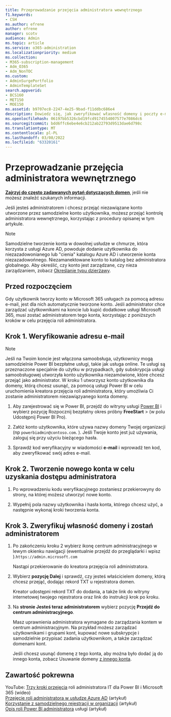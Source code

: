 ```yaml
---
title: Przeprowadzanie przejęcia administratora wewnętrznego
f1.keywords:
- CSH
ms.author: efrene
author: efrene
manager: scotv
audience: Admin
ms.topic: article
ms.service: o365-administration
ms.localizationpriority: medium
ms.collection:
- M365-subscription-management
- Adm_O365
- Adm_NonTOC
ms.custom:
- AdminSurgePortfolio
- AdminTemplateSet
search.appverid:
- BCS160
- MET150
- MOE150
ms.assetid: b9707ec8-2247-4e25-9bad-f11ddbc686e4
description: Dowiedz się, jak zweryfikować własność domeny i poczty e-mail, aby przejąć niezamówione konto utworzone przez użytkownika samoobsługowego, który utworzył konto w usłudze Microsoft 365.
ms.openlocfilehash: 06197bb5326cbd19fcd9174554007577e7086dc6
ms.sourcegitcommit: bdd6ffc6ebe4e6cb212ab22793d9513dae6d798c
ms.translationtype: MT
ms.contentlocale: pl-PL
ms.lasthandoff: 03/08/2022
ms.locfileid: "63320161"
---
```

# <a name="perform-an-internal-admin-takeover"></a>Przeprowadzanie przejęcia administratora wewnętrznego

 **[Zajrzyj do często zadawanych pytań dotyczących domen](../setup/domains-faq.yml)**, jeśli nie możesz znaleźć szukanych informacji.

Jeśli jesteś administratorem i chcesz przejąć niezawiązane konto utworzone przez samodzielne konto użytkownika, możesz przejąć kontrolę administratora wewnętrznego, korzystając z procedury opisanej w tym artykule.

> [!NOTE]
> Samodzielne tworzenie konta w dowolnej usłudze w chmurze, która korzysta z usługi Azure AD, powoduje dodanie użytkownika do niezazadowonianego lub "cienia" katalogu Azure AD i utworzenie konta niezazadowońnego. Niezamanektowane konto to katalog bez administratora globalnego. Aby określić, czy konto jest zarządzane, czy nieza zarządzaniem, zobacz [Określanie typu dzierżawy](/power-platform/admin/powerapps-gdpr-dsr-guide-systemlogs#determining-tenant-type). 
  
## <a name="before-you-begin"></a>Przed rozpoczęciem

Gdy użytkownik tworzy konto w Microsoft 365 usługach za pomocą adresu e-mail, jest dla nich automatycznie tworzone konto. Jeśli administrator chce zarządzać użytkownikami na koncie lub kupić dodatkowe usługi Microsoft 365, musi zostać administratorem tego konta, korzystając z poniższych kroków w celu przejęcia roli administratora.

## <a name="step-1-verify-your-email-address"></a>Krok 1. Weryfikowanie adresu e-mail

> [!NOTE]
> Jeśli na Twoim koncie jest włączona samoobsługa, użytkownicy mogą samodzielnie Power BI bezpłatne usługi, takie jak usługa online. Te usługi są przeznaczone specjalnie do użytku w przypadkach, gdy subskrypcja usługi samoobsługowej utworzyła konto użytkownika niezamówione, które chcesz przejąć jako administrator. W kroku 1 utworzysz konto użytkownika dla domeny, którą chcesz usunąć, za pomocą usługi Power BI w celu uruchomienia kreatora przejęcia roli administratora, który umożliwia Ci zostanie administratorem niezawiązyanego konta domeny.

1. Aby zarejestrować się w Power BI, przejdź do witryny usługi [Power BI](https://powerbi.com) i wybierz pozycję Rozpocznij bezpłatny okres próbny **FreeStart** >  (w polu Udostępnij Power BI Pro). 

2. Załóż konto użytkownika, które używa nazwy domeny Twojej organizacji (np `powerbiadmin@contoso.com`. ). Jeśli Twoje konto jest już używania, zaloguj się przy użyciu bieżącego hasła.

3. Sprawdź kod weryfikacyjny w wiadomości **e-mail** i wprowadź ten kod, aby zweryfikować swój adres e-mail.

## <a name="step-2-create-a-new-account-for-admin-access"></a>Krok 2. Tworzenie nowego konta w celu uzyskania dostępu administratora

1. Po wprowadzeniu kodu weryfikacyjnego zostaniesz przekierowyny do strony, na której możesz utworzyć nowe konto.

2. Wypełnij pola nazwy użytkownika i hasła konta, którego chcesz użyć, a następnie wykonaj kroki tworzenia konta.

## <a name="step-3-verify-domain-ownership-and-become-the-admin"></a>Krok 3. Zweryfikuj własność domeny i zostań administratorem

1. Po zakończeniu kroku 2 wybierz ikonę centrum administracyjnego w lewym okienku nawigacji (ewentualnie przejdź do przeglądarki i wpisz ).`https://admin.microsoft.com`

    Nastąpi przekierowanie do kreatora przejęcia roli administratora.

2. Wybierz **pozycję Dalej** i sprawdź, czy jesteś właścicielem domeny, którą chcesz przejąć, dodając rekord TXT u rejestratora domen.

    Kreator udostępni rekord TXT do dodania, a także link do witryny internetowej twojego rejestratora oraz link do instrukcji krok po kroku.

3. Na **stronie Jesteś teraz administratorem** wybierz pozycję **Przejdź do centrum administracyjnego**.

    Masz uprawnienia administratora wymagane do zarządzania kontem w centrum administracyjnym. Na przykład możesz zarządzać użytkownikami i grupami kont, kupować nowe subskrypcje i samodzielnie przypisać zadania użytkownikom, a także zarządzać domenami kont.

    Jeśli chcesz usunąć domenę z tego konta, aby można było dodać ją do innego konta, zobacz Usuwanie domeny [z innego konta](remove-a-domain-from-another-account.md).
  
## <a name="related-content"></a>Zawartość pokrewna

YouTube: [Trzy kroki przejęcia](https://www.youtube.com/watch?v=xt5EsrQBZZk) roli administratora IT dla Power BI i Microsoft 365 (wideo)\
[Przejęcie roli administratora w usłudze Azure AD](/azure/active-directory/users-groups-roles/domains-admin-takeover) (artykuł)\
[Korzystanie z samodzielnego rejestracji w organizacji](self-service-sign-up.md) (artykuł)\
[Opis roli Power BI administratora](/power-bi/service-admin-role) usługi (artykuł)